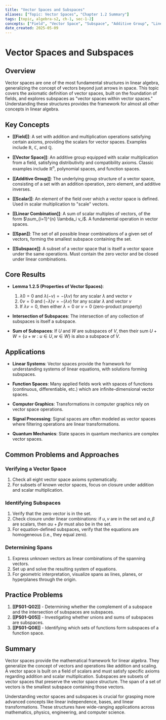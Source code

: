 ```yaml
---
title: "Vector Spaces and Subspaces"
aliases: ["Topic: Vector Spaces", "Chapter 1.2 Summary"]
tags: [topic, algebra-s2, ch-1, sec-1-2]
concepts: ["Field", "Vector Space", "Subspace", "Additive Group", "Linear Combination", "Span", "Scalar"]
date_created: 2025-05-09
---
```


# Vector Spaces and Subspaces

## Overview
Vector spaces are one of the most fundamental structures in linear algebra, generalizing the concept of vectors beyond just arrows in space. This topic covers the axiomatic definition of vector spaces, built on the foundation of fields, and explores subspaces as "vector spaces within vector spaces." Understanding these structures provides the framework for almost all other concepts in linear algebra.

## Key Concepts
- **[[Field]]**: A set with addition and multiplication operations satisfying certain axioms, providing the scalars for vector spaces. Examples include $\mathbb{R}$, $\mathbb{C}$, and $\mathbb{Q}$.

- **[[Vector Space]]**: An additive group equipped with scalar multiplication from a field, satisfying distributivity and compatibility axioms. Classic examples include $\mathbb{R}^n$, polynomial spaces, and function spaces.

- **[[Additive Group]]**: The underlying group structure of a vector space, consisting of a set with an addition operation, zero element, and additive inverses.

- **[[Scalar]]**: An element of the field over which a vector space is defined. Used in scalar multiplication to "scale" vectors.

- **[[Linear Combination]]**: A sum of scalar multiples of vectors, of the form $\sum_{i=1}^{n} \lambda_i v_i$. A fundamental operation in vector spaces.

- **[[Span]]**: The set of all possible linear combinations of a given set of vectors, forming the smallest subspace containing the set.

- **[[Subspace]]**: A subset of a vector space that is itself a vector space under the same operations. Must contain the zero vector and be closed under linear combinations.

## Core Results
- **Lemma 1.2.5 (Properties of Vector Spaces)**: 
  1. $\lambda 0 = 0$ and $\lambda(-v) = -(\lambda v)$ for any scalar $\lambda$ and vector $v$
  2. $0v = 0$ and $(-\lambda)v = -(\lambda v)$ for any scalar $\lambda$ and vector $v$
  3. If $\lambda v = 0$, then either $\lambda = 0$ or $v = 0$ (zero-product property)

- **Intersection of Subspaces**: The intersection of any collection of subspaces is itself a subspace.

- **Sum of Subspaces**: If $U$ and $W$ are subspaces of $V$, then their sum $U + W = \{u + w : u \in U, w \in W\}$ is also a subspace of $V$.

## Applications
- **Linear Systems**: Vector spaces provide the framework for understanding systems of linear equations, with solutions forming subspaces.

- **Function Spaces**: Many applied fields work with spaces of functions (continuous, differentiable, etc.) which are infinite-dimensional vector spaces.

- **Computer Graphics**: Transformations in computer graphics rely on vector space operations.

- **Signal Processing**: Signal spaces are often modeled as vector spaces where filtering operations are linear transformations.

- **Quantum Mechanics**: State spaces in quantum mechanics are complex vector spaces.

## Common Problems and Approaches
### Verifying a Vector Space
1. Check all eight vector space axioms systematically.
2. For subsets of known vector spaces, focus on closure under addition and scalar multiplication.

### Identifying Subspaces
1. Verify that the zero vector is in the set.
2. Check closure under linear combinations: if $u, v$ are in the set and $\alpha, \beta$ are scalars, then $\alpha u + \beta v$ must also be in the set.
3. For equation-defined subspaces, verify that the equations are homogeneous (i.e., they equal zero).

### Determining Spans
1. Express unknown vectors as linear combinations of the spanning vectors.
2. Set up and solve the resulting system of equations.
3. For geometric interpretation, visualize spans as lines, planes, or hyperplanes through the origin.

## Practice Problems
1. **[[PS01-Q02]]** - Determining whether the complement of a subspace and the intersection of subspaces are subspaces.
2. **[[PS01-Q05]]** - Investigating whether unions and sums of subspaces are subspaces.
3. **[[PS01-Q08]]** - Identifying which sets of functions form subspaces of a function space.

## Summary
Vector spaces provide the mathematical framework for linear algebra. They generalize the concept of vectors and operations like addition and scaling. A vector space is built on a field of scalars and must satisfy specific axioms regarding addition and scalar multiplication. Subspaces are subsets of vector spaces that preserve the vector space structure. The span of a set of vectors is the smallest subspace containing those vectors.

Understanding vector spaces and subspaces is crucial for grasping more advanced concepts like linear independence, bases, and linear transformations. These structures have wide-ranging applications across mathematics, physics, engineering, and computer science.
